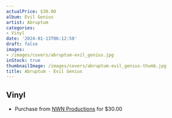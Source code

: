```yaml
---
actualPrice: $30.00
album: Evil Genius
artist: Abruptum
categories:
- Vinyl
date: '2024-01-13T06:12:58'
draft: false
images:
- /images/covers/abruptum-evil_genius.jpg
inStock: true
thumbnailImage: /images/covers/abruptum-evil_genius-thumb.jpg
title: Abruptum - Evil Genius
---
```


## Vinyl
* Purchase from [NWN Productions](http://shop.nwnprod.com/index.php?route=product/product&path=75&product_id=45259&sort=pd.name&order=ASC) for $30.00
